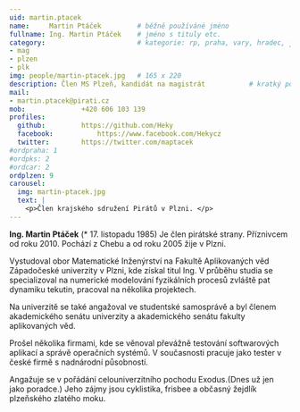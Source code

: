 ```yaml
---
uid: martin.ptacek
name:     Martin Ptáček   	    # běžně používáné jméno
fullname: Ing. Martin Ptáček  	# jméno s tituly etc.
category:                 	    # kategorie: rp, praha, vary, hradec, jmk, senat
- mag
- plzen
- plk
img: people/martin-ptacek.jpg   # 165 x 220
description: Člen MS Plzeň, kandidát na magistrát         	# kratký popis, max 160 znaků
mail:
- martin.ptacek@pirati.cz
mob:			  +420 606 103 139
profiles:
  github:         https://github.com/Heky
  facebook: 		  https://www.facebook.com/Hekycz
  twitter: 		  https://twitter.com/maptacek
#ordpraha: 1
#ordpks: 2
#ordcar: 2
ordplzen: 9
carousel:
  img: martin-ptacek.jpg
  text: |
    <p>Člen krajského sdružení Pirátů v Plzni. </p>
---
```

**Ing. Martin Ptáček** (* 17. listopadu 1985) Je člen pirátské strany. Příznivcem od roku 2010. Pochází z Chebu a od roku 2005 žije v Plzni.

Vystudoval obor Matematické Inženýrství na Fakultě Aplikovaných věd Západočeské univerzity v Plzni, kde získal titul Ing. V průběhu studia se specializoval na numerické modelování fyzikálních procesů zvláště pat dynamiku tekutin, pracoval na několika projektech.

Na univerzitě se také angažoval ve studentské samosprávě a byl členem akademického senátu univerzity a akademického senátu fakulty aplikovaných věd.

Prošel několika firmami, kde se věnoval převážně testování softwarových aplikací a správě operačních systémů. V současnosti pracuje jako tester v české firmě s nadnárodní působností.

Angažuje se v pořádání celouniverzitního pochodu Exodus.(Dnes už jen jako poradce.) Jeho zájmy jsou cyklistika, frisbee a občasný žejdlík plzeňského zlatého moku.

